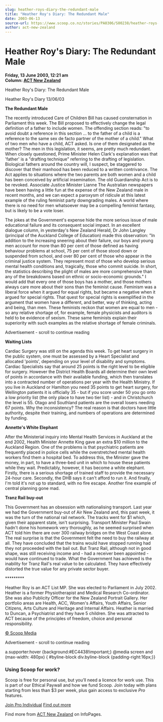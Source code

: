 ```yaml
---
slug: heather-roys-diary-the-redundant-male
title: "Heather Roy's Diary: The Redundant Male"
date: 2003-06-13
source-url: https://www.scoop.co.nz/stories/PA0306/S00238/heather-roys-diary-the-redundant-male.htm
author: act-new-zealand
---
```

Heather Roy's Diary: The Redundant Male
=======================================

**Friday, 13 June 2003, 12:21 am**  
**Column: [ACT New Zealand](https://info.scoop.co.nz/ACT_New_Zealand)**

Heather Roy's Diary: The Redundant Male

Heather Roy's Diary 13/06/03

**The Redundant Male**

The recently introduced Care of Children Bill has caused consternation in Parliament this week. The Bill proposed to effectively change the legal definition of a father to include women. The offending section reads: "to avoid doubt a reference in this section ... to the father of a child is a reference to the same sex de facto partner of the mother of a child." What of two men who have a child, ACT asked. Is one of them designated as the mother? The men in this legislation, it seems, are pretty much redundant. When closely questioned, Prime Minister Helen Clark's explanation was that 'father' is a "drafting technique" referring to the drafting of legislation. Biological fathers around the country will, I suspect, be staggered to discover that their manhood has been reduced to a written contrivance. The Act applies to situations where the two parents are both women and a child has been conceived by artificial insemination. The old Guardianship Act is to be revoked. Associate Justice Minister Lianne The Australian newspapers have been having a little fun at the expense of the New Zealand male in recent months, and we can expect a paroxysm of ridicule at this latest example of the ruling feminist party downgrading males. A world where there is no need for men whatsoever may be a compelling feminist fantasy, but is likely to be a vote loser.

The jokes at the Government's expense hide the more serious issue of male educational failure and its consequent social impact. In an excellent dialogue column, in yesterday's New Zealand Herald, Dr John Langley (principal of the Auckland College of Education) made this observation: "In addition to the increasing sneering about their failure, our boys and young men account for more than 80 per cent of those defined as having behaviour problems at school, 75 per cent of those stood down or suspended from school, and over 80 per cent of those who appear in the criminal justice system. They represent most of those who develop serious mental health conditions and, tragically, those who commit suicide. In short, the statistics describing the plight of males are more comprehensive than any of the breakdowns based on ethnic or socio-economic grounds." I would add that every one of those boys has a mother, and those mothers always care more about their sons than the feminist cause. Feminism was a liberal force when it argued for equal rights, but became a negative when it argued for special rights. That quest for special rights is exemplified in the argument that women have a different, and better, way of thinking, acting and being, than men. These feminists reckon that women are equal to men - so any relative shortage of, for example, female physicists and auditors is held to be evidence of sexism. These same feminists explain their superiority with such examples as the relative shortage of female criminals.

Advertisement - scroll to continue reading





**Waiting Lists**

Cardiac Surgery was still on the agenda this week. To get heart surgery in the public system, one must be assessed by a Heart Specialist and allocated 'points', depending on your level of disability and symptoms. Cardiac Specialists say that around 25 points is the right level to be eligible for surgery. However the District Health Boards all determine their own level of points in accordance with their available funding, which then translates into a contracted number of operations per year with the Health Ministry. If you live in Auckland or Hamilton you need 35 points to get heart surgery, for Wellington patients it is officially 35 - but if you score under 50 you go onto a low priority list (the only place to have two tier list) - and in Christchurch the level is 55. Otago and Southland patients are the overall losers needing 67 points. Why the inconsistency? The real reason is that doctors have little authority, despite their training, and numbers of operations are determined by funding.

**Annette's White Elephant**

After the Ministerial inquiry into Mental Health Services in Auckland at the end 2002, Health Minister Annette King gave an extra $10 million to the Auckland Region. One of the problems is that psychiatric patients are frequently placed in police cells while the overstretched mental health workers find them a hospital bed. To address this, the Minister gave the money, in part, to have a three-bed unit in which to house these patients while they wait. Predictably, however, it has become a white elephant. Firstly, there is a serious shortage of trained staff to provide the necessary 24-hour care. Secondly, the DHB says it can't afford to run it. And finally, I'm told it's not up to standard, with no fire escape. Another fine example of central planning gone mad.

**Tranz Rail buy-out**

This Government has an obsession with nationalising transport. Last year we had the Government buy-out of Air New Zealand and, this past week, it was the turn of the national rail network. The tracks went for $1 which, given their apparent state, isn't surprising. Transport Minister Paul Swain hadn't done his homework very thoroughly, as he seemed surprised when ACT told him there are over 300 railway bridges on the West Coast alone. The real surprise is that the Government felt the need to buy the railway at all. They have concluded that the trains would have stopped running had they not proceeded with the bail out. But Tranz Rail, although not in good shape, was still receiving income and - had a receiver been appointed - would have continued to trade. What the Government has achieved is the inability for Tranz Rail's real value to be calculated. They have effectively distorted the true value for any private sector buyer.

\*\*\*\*\*\*\*\*\*

Heather Roy is an ACT List MP. She was elected to Parliament in July 2002. Heather is a former Physiotherapist and Medical Research Co-ordinator. She was also Publicity Officer for the New Zealand Portrait Gallery. Her portfolio areas are Health, ACC, Women's Affairs, Youth Affairs, Senior Citizens, Arts Culture and Heritage and Internal Affairs. Heather is married to Duncan, a Psychiatrist and they have 5 children. She was attracted to ACT because of the principles of freedom, choice and personal responsibility.

  

[© Scoop Media](http://www.scoop.co.nz/about/terms.html)  

Advertisement - scroll to continue reading



a.supporter:hover {background:#EC4438!important;} @media screen and (max-width: 480px) { #byline-block div.byline-block {padding-right:16px;}}

### Using Scoop for work?

Scoop is free for personal use, but you’ll need a licence for work use. This is part of our Ethical Paywall and how we fund Scoop. Join today with plans starting from less than $3 per week, plus gain access to exclusive _Pro_ features.  
  
[Join Pro Individual](https://pro.scoop.co.nz/Individual/?from=ProIn24) [Find out more](https://pro.scoop.co.nz/using-scoop-for-work/?from=ProIn24)

Find more from [ACT New Zealand](https://info.scoop.co.nz/ACT_New_Zealand) on InfoPages.